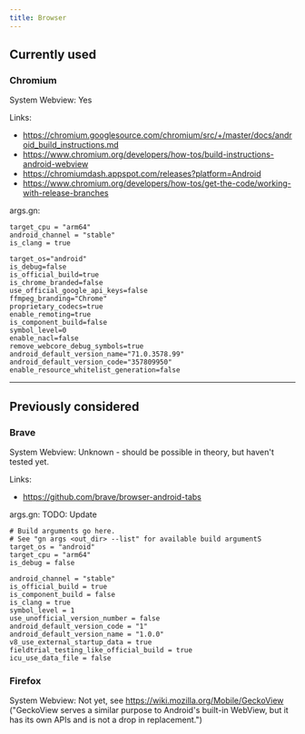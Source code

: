 ```yaml
---
title: Browser
---
```

## Currently used

### Chromium
System Webview: Yes

Links:
* https://chromium.googlesource.com/chromium/src/+/master/docs/android_build_instructions.md
* https://www.chromium.org/developers/how-tos/build-instructions-android-webview
* https://chromiumdash.appspot.com/releases?platform=Android
* https://www.chromium.org/developers/how-tos/get-the-code/working-with-release-branches

args.gn:
```
target_cpu = "arm64"
android_channel = "stable"
is_clang = true

target_os="android"
is_debug=false
is_official_build=true
is_chrome_branded=false
use_official_google_api_keys=false
ffmpeg_branding="Chrome"
proprietary_codecs=true
enable_remoting=true
is_component_build=false
symbol_level=0
enable_nacl=false
remove_webcore_debug_symbols=true
android_default_version_name="71.0.3578.99"
android_default_version_code="357809950"
enable_resource_whitelist_generation=false
```

-----------------------------------------------------------------------------

## Previously considered

### Brave
System Webview: Unknown - should be possible in theory, but haven't tested yet.

Links:
* https://github.com/brave/browser-android-tabs

args.gn: TODO: Update
```
# Build arguments go here.
# See "gn args <out_dir> --list" for available build argumentS
target_os = "android"
target_cpu = "arm64"
is_debug = false

android_channel = "stable"
is_official_build = true
is_component_build = false
is_clang = true
symbol_level = 1
use_unofficial_version_number = false
android_default_version_code = "1"
android_default_version_name = "1.0.0"
v8_use_external_startup_data = true
fieldtrial_testing_like_official_build = true
icu_use_data_file = false
```


### Firefox
System Webview: Not yet, see https://wiki.mozilla.org/Mobile/GeckoView ("GeckoView serves a similar purpose to Android's built-in WebView, but it has its own APIs and is not a drop in replacement.")
